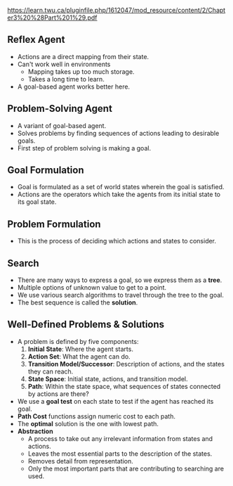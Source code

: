 https://learn.twu.ca/pluginfile.php/1612047/mod_resource/content/2/Chapter3%20%28Part%201%29.pdf
## Reflex Agent
- Actions are a direct mapping from their state.
- Can't work well in environments
	- Mapping takes up too much storage.
	- Takes a long time to learn.
- A goal-based agent works better here.
## Problem-Solving Agent
- A variant of goal-based agent.
- Solves problems by finding sequences of actions leading to desirable goals.
- First step of problem solving is making a goal.
## Goal Formulation
- Goal is formulated as a set of world states wherein the goal is satisfied.
- Actions are the operators which take the agents from its initial state to its goal state.
## Problem Formulation
- This is the process of deciding which actions and states to consider.
## Search
- There are many ways to express a goal, so we express them as a **tree**.
- Multiple options of unknown value to get to a point.
- We use various search algorithms to travel through the tree to the goal.
- The best sequence is called the **solution**.
## Well-Defined Problems & Solutions
- A problem is defined by five components:
	1. **Initial State**: Where the agent starts.
	2. **Action Set**: What the agent can do.
	3. **Transition Model/Successor**: Description of actions, and the states they can reach.
	4. **State Space**: Initial state, actions, and transition model.
	5. **Path**: Within the state space, what sequences of states connected by actions are there?
- We use a **goal test** on each state to test if the agent has reached its goal.
- **Path Cost** functions assign numeric cost to each path.
- The **optimal** solution is the one with lowest path.
- **Abstraction**
	- A process to take out any irrelevant information from states and actions.
	- Leaves the most essential parts to the description of the states.
	- Removes detail from representation.
	- Only the most important parts that are contributing to searching are used.